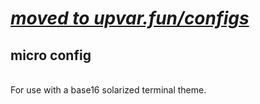 # _[moved to upvar.fun/configs](https://upvar.fun/configs)_ #

## micro config ##
<br>
For use with a base16 solarized terminal theme.
